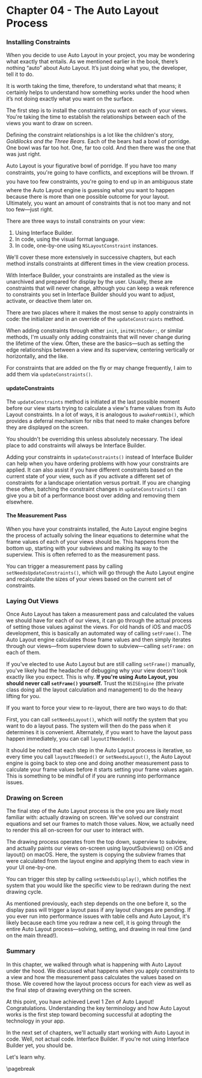 
Chapter 04 - The Auto Layout Process
====================================

### Installing Constraints

When you decide to use Auto Layout in your project, you may be wondering what exactly that entails. As we mentioned earlier in the book, there’s nothing “auto” about Auto Layout. It’s just doing what you, the developer, tell it to do.

It is worth taking the time, therefore, to understand what that means; it certainly helps to understand how something works under the hood when it’s not doing exactly what you want on the surface.

The first step is to install the constraints you want on each of your views. You're taking the time to establish the relationships between each of the views you want to draw on screen.

Defining the constraint relationships is a lot like the children's story, *Goldilocks and the Three Bears.* Each of the bears had a bowl of porridge. One bowl was far too hot. One, far too cold. And then there was the one that was just right.

Auto Layout is your figurative bowl of porridge. If you have too many constraints, you're going to have conflicts, and exceptions will be thrown. If you have too few constraints, you're going to end up in an ambiguous state where the Auto Layout engine is guessing what you want to happen because there is more than one possible outcome for your layout. Ultimately, you want an amount of constraints that is not too many and not too few—just right.

There are three ways to install constraints on your view:

1.  Using Interface Builder.
2.  In code, using the visual format language.
3.  In code, one-by-one using `NSLayoutConstraint` instances.

We'll cover these more extensively in successive chapters, but each method installs constraints at different times in the view creation process.

With Interface Builder, your constraints are installed as the view is unarchived and prepared for display by the user. Usually, these are constraints that will never change, although you can keep a weak reference to constraints you set in Interface Builder should you want to adjust, activate, or deactive them later on.

There are two places where it makes the most sense to apply constraints in code: the initializer and in an override of the `updateConstraints` method.

When adding constraints through either `init`, `initWithCoder:`, or similar methods, I'm usually only adding constraints that will never change during the lifetime of the view. Often, these are the basics—such as setting the edge relationships between a view and its superview, centering vertically or horizontally, and the like.

For constraints that are added on the fly or may change frequently, I aim to add them via `updateConstraints()`.

#### updateConstraints

The `updateConstraints` method is initiated at the last possible moment before our view starts trying to calculate a view's frame values from its Auto Layout constraints. In a lot of ways, it is analogous to `awakeFromNib()`, which provides a deferral mechanism for nibs that need to make changes before they are displayed on the screen.

You shouldn't be overriding this unless absolutely necessary. The ideal place to add constraints will always be Interface Builder.

Adding your constraints in `updateConstraints()` instead of Interface Builder can help when you have ordering problems with how your constraints are applied. It can also assist if you have different constraints based on the current state of your view, such as if you activate a different set of constraints for a landscape orientation versus portrait. If you are changing these often, batching the constraint changes in `updateConstraints()` can give you a bit of a performance boost over adding and removing them elsewhere.

#### The Measurement Pass

When you have your constraints installed, the Auto Layout engine begins the process of actually solving the linear equations to determine what the frame values of each of your views should be. This happens from the bottom up, starting with your subviews and making its way to the superview. This is often referred to as the measurement pass.

You can trigger a measurement pass by calling `setNeedsUpdateConstraints()`, which will go through the Auto Layout engine and recalculate the sizes of your views based on the current set of constraints.

### Laying Out Views

Once Auto Layout has taken a measurement pass and calculated the values we should have for each of our views, it can go through the actual process of setting those values against the views. For old hands of iOS and macOS development, this is basically an automated way of calling `setFrame()`. The Auto Layout engine calculates those frame values and then simply iterates through our views—from superview down to subview—calling `setFrame:` on each of them.

If you've elected to use Auto Layout but are still calling `setFrame()` manually, you've likely had the headache of debugging why your view doesn't look exactly like you expect. This is why. **If you're using Auto Layout, you should never call `setFrame()` yourself.** Trust the `NSISEngine` (the private class doing all the layout calculation and management) to do the heavy lifting for you.

If you want to force your view to re-layout, there are two ways to do that:

First, you can call `setNeedsLayout()`, which will notify the system that you want to do a layout pass. The system will then do the pass when it determines it is convenient. Alternately, if you want to have the layout pass happen immediately, you can call `layoutIfNeeded()`.

It should be noted that each step in the Auto Layout process is iterative, so every time you call `layoutIfNeeded()` or `setNeedsLayout()`, the Auto Layout engine is going back to step one and doing another measurement pass to calculate your frame values before it starts setting your frame values again. This is something to be mindful of if you are running into performance issues.

### Drawing on Screen

The final step of the Auto Layout process is the one you are likely most familiar with: actually drawing on screen. We've solved our constraint equations and set our frames to match those values. Now, we actually need to render this all on-screen for our user to interact with.

The drawing process operates from the top down, superview to subview, and actually paints our views on-screen using layoutSubviews() on iOS and layout() on macOS. Here, the system is copying the subview frames that were calculated from the layout engine and applying them to each view in your UI one-by-one.

You can trigger this step by calling `setNeedsDisplay()`, which notifies the system that you would like the specific view to be redrawn during the next drawing cycle.

As mentioned previously, each step depends on the one before it, so the display pass will trigger a layout pass if any layout changes are pending. If you ever run into performance issues with table cells and Auto Layout, it's likely because each time you redraw a new cell, it is going through the entire Auto Layout process—solving, setting, and drawing in real time (and on the main thread!).

### Summary

In this chapter, we walked through what is happening with Auto Layout under the hood. We discussed what happens when you apply constraints to a view and how the measurement pass calculates the values based on those. We covered how the layout process occurs for each view as well as the final step of drawing everything on the screen.

At this point, you have achieved Level 1 Zen of Auto Layout! Congratulations. Understanding the key terminology and how Auto Layout works is the first step toward becoming successful at adopting the technology in your app.

In the next set of chapters, we'll actually start working with Auto Layout in code. Well, not actual code. Interface Builder. If you're not using Interface Builder yet, you should be.

Let's learn why.

\pagebreak
